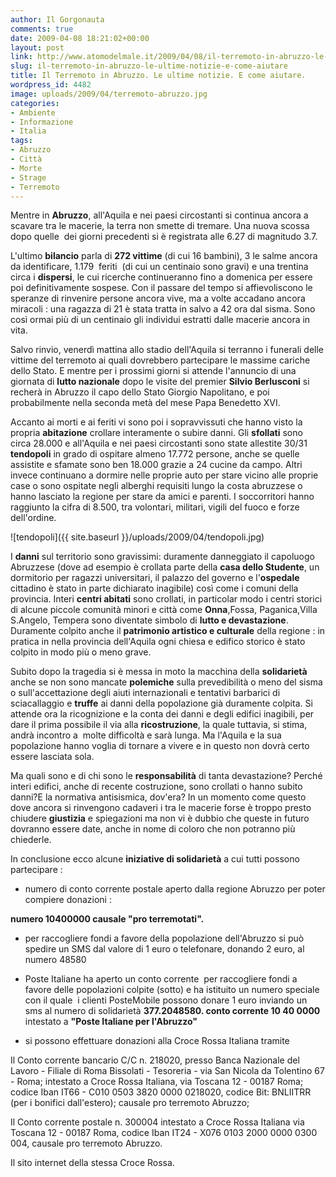 ```yaml
---
author: Il Gorgonauta
comments: true
date: 2009-04-08 18:21:02+00:00
layout: post
link: http://www.atomodelmale.it/2009/04/08/il-terremoto-in-abruzzo-le-ultime-notizie-e-come-aiutare/
slug: il-terremoto-in-abruzzo-le-ultime-notizie-e-come-aiutare
title: Il Terremoto in Abruzzo. Le ultime notizie. E come aiutare.
wordpress_id: 4482
image: uploads/2009/04/terremoto-abruzzo.jpg
categories:
- Ambiente
- Informazione
- Italia
tags:
- Abruzzo
- Città
- Morte
- Strage
- Terremoto
---
```


Mentre in **Abruzzo**, all'Aquila e nei paesi circostanti si continua ancora a scavare tra le macerie, la terra non smette di tremare. Una nuova scossa dopo quelle  dei giorni precedenti si è registrata alle 6.27 di magnitudo 3.7.

L'ultimo **bilancio** parla di **272 vittime** (di cui 16 bambini), 3 le salme ancora da identificare, 1.179  feriti  (di cui un centinaio sono gravi) e una trentina circa i **dispersi**, le cui ricerche continueranno fino a domenica per essere poi definitivamente sospese. Con il passare del tempo si affievoliscono le speranze di rinvenire persone ancora vive, ma a volte accadano ancora miracoli : una ragazza di 21 è stata tratta in salvo a 42 ora dal sisma. Sono così ormai più di un centinaio gli individui estratti dalle macerie ancora in vita.

Salvo rinvio, venerdì mattina allo stadio dell'Aquila si terranno i funerali delle vittime del terremoto ai quali dovrebbero partecipare le massime cariche dello Stato. E mentre per i prossimi giorni si attende l'annuncio di una giornata di **lutto nazionale** dopo le visite del premier **Silvio Berlusconi** si recherà in Abruzzo il capo dello Stato Giorgio Napolitano, e poi probabilmente nella seconda metà del mese Papa Benedetto XVI.

Accanto ai morti e ai feriti vi sono poi i sopravvissuti che hanno visto la propria **abitazione** crollare interamente o subire danni. Gli **sfollati** sono circa 28.000  e all'Aquila e nei paesi circostanti sono state allestite 30/31 **tendopoli** in grado di ospitare almeno 17.772  persone, anche se quelle assistite e sfamate sono ben 18.000 grazie a 24 cucine da campo. Altri invece continuano a dormire nelle proprie auto per stare vicino alle proprie case o sono ospitate negli alberghi requisiti lungo la costa abruzzese o hanno lasciato la regione per stare da amici e parenti. I soccorritori hanno raggiunto la cifra di 8.500, tra volontari, militari, vigili del fuoco e forze dell'ordine.

![tendopoli]({{ site.baseurl }}/uploads/2009/04/tendopoli.jpg)

I **danni** sul territorio sono gravissimi: duramente danneggiato il capoluogo Abruzzese (dove ad esempio è crollata parte della **casa dello Studente**, un dormitorio per ragazzi universitari, il palazzo del governo e l'**ospedale** cittadino è stato in parte dichiarato inagibile) così come i comuni della provincia. Interi **centri abitati** sono crollati, in particolar modo i centri storici di alcune piccole comunità minori e città come **Onna**,Fossa, Paganica,Villa S.Angelo, Tempera sono diventate simbolo di **lutto e devastazione**. Duramente colpito anche il **patrimonio artistico e culturale** della regione : in pratica in nella provincia dell'Aquila ogni chiesa e edifico storico è stato colpito in modo più o meno grave. 

Subito dopo la tragedia si è messa in moto la macchina della **solidarietà** anche se non sono mancate **polemiche** sulla prevedibilità o meno del sisma o sull'accettazione degli aiuti internazionali e tentativi barbarici di sciacallaggio e **truffe** ai danni della popolazione già duramente colpita. Si attende ora la ricognizione e la conta dei danni e degli edifici inagibili, per dare il prima possibile il via alla **ricostruzione**, la quale tuttavia, si stima, andrà incontro a  molte difficoltà e sarà lunga. Ma l'Aquila e la sua popolazione hanno voglia di tornare a vivere e in questo non dovrà certo essere lasciata sola.

Ma quali sono e di chi sono le **responsabilità** di tanta devastazione? Perché interi edifici, anche di recente costruzione, sono crollati o hanno subito danni?E la normativa antisismica, dov'era? In un momento come questo dove ancora si rinvengono cadaveri i tra le macerie forse è troppo presto chiudere **giustizia** e spiegazioni ma non vi è dubbio che queste in futuro dovranno essere date, anche in nome di coloro che non potranno più chiederle.

In conclusione ecco alcune **iniziative di solidarietà** a cui tutti possono partecipare :

	
  * numero di conto corrente postale aperto dalla regione Abruzzo per poter compiere donazioni :

**numero 10400000 causale "pro terremotati".**

	
  * per raccogliere fondi a favore della popolazione dell'Abruzzo si può spedire un SMS dal valore di 1 euro o telefonare, donando 2 euro, al numero 48580

	
  * Poste Italiane ha aperto un conto corrente  per raccogliere fondi a favore delle popolazioni colpite (sotto) e ha istituito un numero speciale con il quale  i clienti PosteMobile possono donare 1 euro inviando un sms al numero di solidarietà **377.2048580. conto corrente 10 40 0000** intestato a **"Poste Italiane per l'Abruzzo"**

	
  * si possono effettuare donazioni alla Croce Rossa Italiana tramite

Il Conto corrente bancario C/C n. 218020, presso Banca Nazionale del Lavoro - Filiale di Roma Bissolati - Tesoreria - via San Nicola da Tolentino 67 - Roma; intestato a Croce Rossa Italiana, via Toscana 12 - 00187 Roma; codice Iban IT66 - C010 0503 3820 0000 0218020, codice Bit: BNLIITRR (per i bonifici dall'estero); causale pro terremoto Abruzzo;

Il Conto corrente postale n. 300004 intestato a Croce Rossa Italiana via Toscana 12 - 00187 Roma, codice Iban IT24 - X076 0103 2000 0000 0300 004, causale pro terremoto Abruzzo.

Il sito internet della stessa Croce Rossa.

